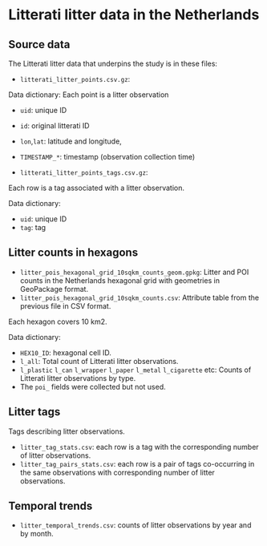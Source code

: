 # Litterati litter data in the Netherlands

## Source data

The Litterati litter data that underpins the study is in these files:

- `litterati_litter_points.csv.gz`: 

Data dictionary: 
Each point is a litter observation
- `uid`: unique ID
- `id`: original litterati ID
- `lon`,`lat`: latitude and longitude,
- `TIMESTAMP_*`: timestamp (observation collection time)

- `litterati_litter_points_tags.csv.gz`: 

Each row is a tag associated with a litter observation.

Data dictionary: 
- `uid`: unique ID
- `tag`: tag

## Litter counts in hexagons

- `litter_pois_hexagonal_grid_10sqkm_counts_geom.gpkg`: Litter and POI counts in the Netherlands hexagonal grid with geometries in GeoPackage format.
- `litter_pois_hexagonal_grid_10sqkm_counts.csv`: Attribute table from the previous file in CSV format.

Each hexagon covers 10 km2.

Data dictionary: 
- `HEX10_ID`: hexagonal cell ID.
- `l_all`: Total count of Litterati litter observations.
- `l_plastic` `l_can` `l_wrapper` `l_paper` `l_metal` `l_cigarette` etc: Counts of Litterati litter observations by type.
- The `poi_` fields were collected but not used.


## Litter tags

Tags describing litter observations.

- `litter_tag_stats.csv`: each row is a tag with the corresponding number of litter observations.
- `litter_tag_pairs_stats.csv`: each row is a pair of tags co-occurring in the same observations with corresponding number of litter observations.

## Temporal trends

- `litter_temporal_trends.csv`: counts of litter observations by year and by month.